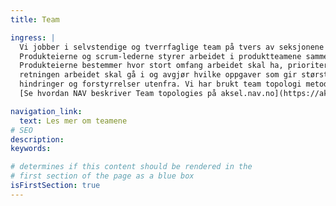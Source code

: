```yaml
---
title: Team

ingress: |
  Vi jobber i selvstendige og tverrfaglige team på tvers av seksjonene vi tilhører. Teamene jobber smidig og hvert smidig-team har ansvar for ett eller flere produkter.
  Produkteierne og scrum-lederne styrer arbeidet i produktteamene sammen. 
  Produkteierne bestemmer hvor stort omfang arbeidet skal ha, prioriterer 
  retningen arbeidet skal gå i og avgjør hvilke oppgaver som gir størst verdi. Scrum-lederne tilrettelegger arbeidet i teamet. Det betyr at de passer på at teamene jobber etter smidig utviklingsmetodikk og fjerner
  hindringer og forstyrrelser utenfra. Vi har brukt team topologi metodikken til å dele opp i ulike teamtyper.
  [Se hvordan NAV beskriver Team topologies på aksel.nav.no](https://aksel.nav.no/god-praksis/artikler/teamtopologi-i-nav)

navigation_link:
  text: Les mer om teamene 
# SEO
description:
keywords:

# determines if this content should be rendered in the
# first section of the page as a blue box
isFirstSection: true
---
```

